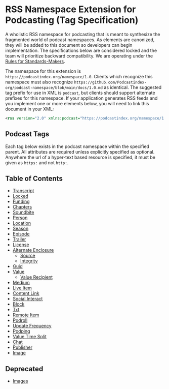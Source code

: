 # RSS Namespace Extension for Podcasting (Tag Specification)

A wholistic RSS namespace for podcasting that is meant to synthesize the fragmented world of podcast namespaces. As
elements are canonized, they will be added to this document so developers can begin implementation. The
specifications below are considered locked and the team will prioritize backward compatibility. We are operating
under the [Rules for Standards-Makers](http://scripting.com/2017/05/09/rulesForStandardsmakers.html).

The namespace for this extension is `https://podcastindex.org/namespace/1.0`. Clients which recognize this namespace
must also recognize `https://github.com/Podcastindex-org/podcast-namespace/blob/main/docs/1.0.md` as identical. The
suggested tag prefix for use in XML is `podcast`, but clients should support alternate prefixes for this namespace.
If your application generates RSS feeds and you implement one or more elements below, you will need to link this
document in your XML:

```xml
<rss version="2.0" xmlns:podcast="https://podcastindex.org/namespace/1.0">
```

## Podcast Tags

Each tag below exists in the podcast namespace within the specified parent. All attributes are required unless
explicitly specified as optional. Anywhere the url of a hyper-text based resource is specified, it must be given as
`https:` and not `http:`.

## Table of Contents

- [Transcript](tags/transcript.md)<a id="transcript" />
- [Locked](tags/locked.md)<a id="locked" />
- [Funding](tags/funding.md)<a id="funding" />
- [Chapters](tags/chapters.md)<a id="chapters" />
- [Soundbite](tags/soundbite.md)<a id="soundbite" />
- [Person](tags/person.md)<a id="person" />
- [Location](tags/location.md)<a id="location" />
- [Season](tags/season.md)<a id="season" />
- [Episode](tags/episode.md)<a id="episode" />
- [Trailer](tags/trailer.md)<a id="trailer" />
- [License](tags/license.md)<a id="license" />
- [Alternate Enclosure](tags/alternate-enclosure.md)<a id="alternate-enclosure" />
  - [Source](tags/source.md)<a id="source" />
  - [Integrity](tags/integrity.md)<a id="integrity" />
- [Guid](tags/guid.md)<a id="guid" />
- [Value](tags/value.md)<a id="value" />
  - [Value Recipient](tags/value-recipient.md)<a id="value-recipient" />
- [Medium](tags/medium.md)<a id="medium" />
- [Live Item](tags/live-item.md)<a id="live-item" />
- [Content Link](tags/content-link.md)<a id="content-link" />
- [Social Interact](tags/social-interact.md)<a id="social-interact" />
- [Block](tags/block.md)<a id="block" />
- [Txt](tags/txt.md)<a id="txt" />
- [Remote Item](tags/remote-item.md)<a id="remote-item" />
- [Podroll](tags/podroll.md)<a id="podroll" />
- [Update Frequency](tags/update-frequency.md)<a id="update-frequency" />
- [Podping](tags/podping.md)<a id="podping" />
- [Value Time Split](tags/value-time-split.md)<a id="value-time-split" />
- [Chat](tags/chat.md)<a id="chat" />
- [Publisher](tags/publisher.md)<a id="publisher" />
- [Image](tags/image.md)<a id="image" />

## Deprecated
- [Images](tags/images-(deprecated).md)